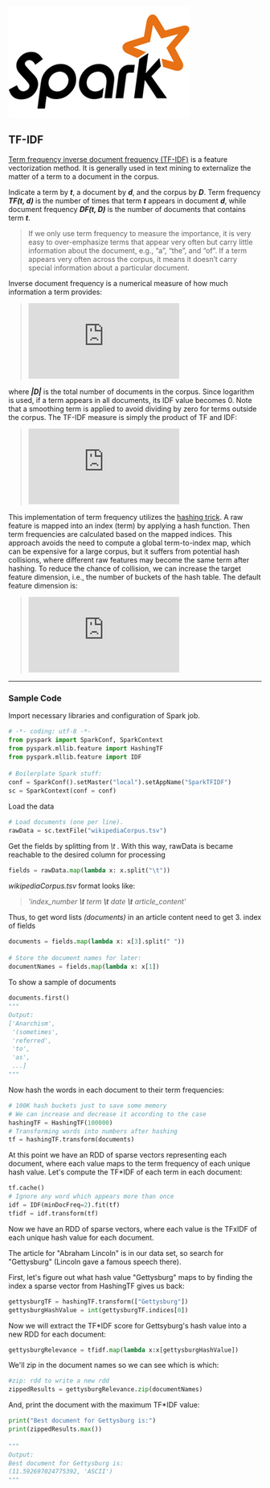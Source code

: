 

[![Build Status](https://raw.githubusercontent.com/ilkayDevran/Searchable_WikiCorpus_with_Spark_TF-IDF/master/assets/spark_logo.png)](https://spark.apache.org/)

## TF-IDF 

[Term frequency inverse document frequency (TF-IDF)](http://www.wikizero.biz/index.php?q=aHR0cHM6Ly9lbi53aWtpcGVkaWEub3JnL3dpa2kvVGbigJNpZGY) is a feature vectorization method. It is generally used in text mining to externalize the matter of a term to a document in the corpus.

Indicate a term by *__t__*, a document by *__d__*, and the corpus by *__D__*. Term frequency *__TF(t, d)__* is the number of times that term *__t__* appears in document *__d__*, while document frequency *__DF(t, D)__* is the number of documents that contains term *__t__*. 

>If we only use term frequency to measure the importance, it is very easy to over-emphasize terms that appear very often but carry little information about the document, e.g., “a”, “the”, and “of”. If a term appears very often across the corpus, it means it doesn’t carry special information about a particular document.

Inverse document frequency is a numerical measure of how much information a term provides:

>![](https://latex.codecogs.com/gif.latex?IDF%28t%2C%20D%29%3Dlog%5Cfrac%7B%7CD%7C&plus;1%7D%7BDF%28t%20%2CD%29&plus;1%7D )

where *__|D|__* is the total number of documents in the corpus. Since logarithm is used, if a term appears in all documents, its IDF value becomes 0. Note that a smoothing term is applied to avoid dividing by zero for terms outside the corpus. The TF-IDF measure is simply the product of TF and IDF:
>   ![](https://latex.codecogs.com/gif.latex?TFIDF%28t%2Cd%2CD%29%3DTF%28t%2Cd%29.IDF%28t%2CD%29)

This implementation of term frequency utilizes the [hashing trick](http://www.wikizero.biz/index.php?q=aHR0cHM6Ly9lbi53aWtpcGVkaWEub3JnL3dpa2kvRmVhdHVyZV9oYXNoaW5n). A raw feature is mapped into an index (term) by applying a hash function. Then term frequencies are calculated based on the mapped indices. This approach avoids the need to compute a global term-to-index map, which can be expensive for a large corpus, but it suffers from potential hash collisions, where different raw features may become the same term after hashing. To reduce the chance of collision, we can increase the target feature dimension, i.e., the number of buckets of the hash table. The default feature dimension is: 
>![](https://latex.codecogs.com/gif.latex?2%5E%7B20%7D%3D1%2C048%2C576)
***
### Sample Code
Import necessary libraries and configuration of Spark job. 
```python
# -*- coding: utf-8 -*-
from pyspark import SparkConf, SparkContext
from pyspark.mllib.feature import HashingTF
from pyspark.mllib.feature import IDF

# Boilerplate Spark stuff:
conf = SparkConf().setMaster("local").setAppName("SparkTFIDF")
sc = SparkContext(conf = conf)
```
Load the data
```python
# Load documents (one per line).
rawData = sc.textFile("wikipediaCorpus.tsv") 
```
Get the fields by splitting from *\t* . With this way, rawData is became reachable to the desired column for processing
```python
fields = rawData.map(lambda x: x.split("\t"))
```
*wikipediaCorpus.tsv* format looks like: 
>*'index_number **__\t__** term **__\t__** date  **__\t__** article_content'*

Thus, to get word lists *(documents)* in an article content need to get 3. index of fields
```python 
documents = fields.map(lambda x: x[3].split(" ")) 

# Store the document names for later:
documentNames = fields.map(lambda x: x[1])
```
To show a sample of documents
```python
documents.first()
"""
Output:
['Anarchism',
 '(sometimes',
 'referred',
 'to',
 'as',
 ...]
"""
```
Now hash the words in each document to their term frequencies:
```python
# 100K hash buckets just to save some memory
# We can increase and decrease it according to the case 
hashingTF = HashingTF(100000)
# Transforming words into numbers after hashing    
tf = hashingTF.transform(documents) 
```
At this point we have an RDD of sparse vectors representing each document, where each value maps to the term frequency of each unique hash value. Let's compute the TF*IDF of each term in each document:
```python
tf.cache()
# Ignore any word which appears more than once
idf = IDF(minDocFreq=2).fit(tf) 
tfidf = idf.transform(tf)
```
Now we have an RDD of sparse vectors, where each value is the TFxIDF of each unique hash value for each document.

The article for "Abraham Lincoln" is in our data set, so search for "Gettysburg" (Lincoln gave a famous speech there).

First, let's figure out what hash value "Gettysburg" maps to by finding the index a sparse vector from HashingTF gives us back:
```python
gettysburgTF = hashingTF.transform(["Gettysburg"])
gettysburgHashValue = int(gettysburgTF.indices[0])
```
Now we will extract the TF*IDF score for Gettsyburg's hash value into a new RDD for each document:
```python
gettysburgRelevance = tfidf.map(lambda x:x[gettysburgHashValue])
```
We'll zip in the document names so we can see which is which:
```python
#zip: rdd to write a new rdd
zippedResults = gettysburgRelevance.zip(documentNames) 
```
And, print the document with the maximum TF*IDF value:
```python
print("Best document for Gettysburg is:")
print(zippedResults.max())

"""
Output:
Best document for Gettysburg is:
(11.592697024775392, 'ASCII')
"""
```


